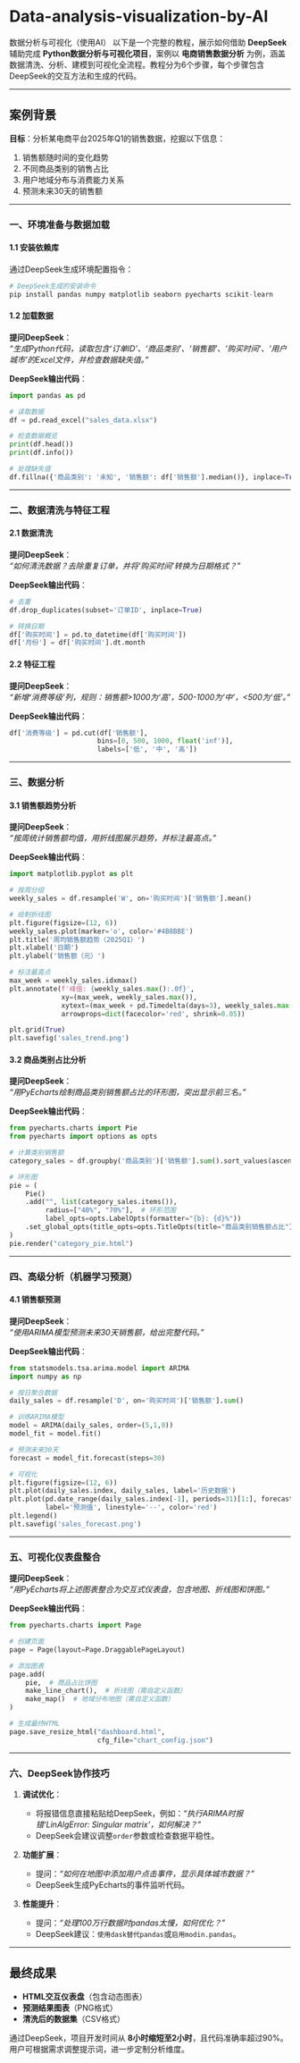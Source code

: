 # Data-analysis-visualization-by-AI
数据分析与可视化（使用AI）
以下是一个完整的教程，展示如何借助 **DeepSeek** 辅助完成 **Python数据分析与可视化项目**，案例以 **电商销售数据分析** 为例，涵盖数据清洗、分析、建模到可视化全流程。教程分为6个步骤，每个步骤包含DeepSeek的交互方法和生成的代码。

---

## 案例背景
**目标**：分析某电商平台2025年Q1的销售数据，挖掘以下信息：
1. 销售额随时间的变化趋势
2. 不同商品类别的销售占比
3. 用户地域分布与消费能力关系
4. 预测未来30天的销售额

---

### 一、环境准备与数据加载
#### 1.1 安装依赖库
通过DeepSeek生成环境配置指令：
```python
# DeepSeek生成的安装命令
pip install pandas numpy matplotlib seaborn pyecharts scikit-learn
```

#### 1.2 加载数据
**提问DeepSeek**：  
*“生成Python代码，读取包含‘订单ID’、‘商品类别’、‘销售额’、‘购买时间’、‘用户城市’的Excel文件，并检查数据缺失值。”*  

**DeepSeek输出代码**：
```python
import pandas as pd

# 读取数据
df = pd.read_excel("sales_data.xlsx")

# 检查数据概览
print(df.head())
print(df.info())

# 处理缺失值
df.fillna({'商品类别': '未知', '销售额': df['销售额'].median()}, inplace=True)
```

---

### 二、数据清洗与特征工程
#### 2.1 数据清洗
**提问DeepSeek**：  
*“如何清洗数据？去除重复订单，并将‘购买时间’转换为日期格式？”*  

**DeepSeek输出代码**：
```python
# 去重
df.drop_duplicates(subset='订单ID', inplace=True)

# 转换日期
df['购买时间'] = pd.to_datetime(df['购买时间'])
df['月份'] = df['购买时间'].dt.month
```

#### 2.2 特征工程
**提问DeepSeek**：  
*“新增‘消费等级’列，规则：销售额>1000为‘高’，500-1000为‘中’，<500为‘低’。”*  

**DeepSeek输出代码**：
```python
df['消费等级'] = pd.cut(df['销售额'], 
                      bins=[0, 500, 1000, float('inf')],
                      labels=['低', '中', '高'])
```

---

### 三、数据分析
#### 3.1 销售额趋势分析
**提问DeepSeek**：  
*“按周统计销售额均值，用折线图展示趋势，并标注最高点。”*  

**DeepSeek输出代码**：
```python
import matplotlib.pyplot as plt

# 按周分组
weekly_sales = df.resample('W', on='购买时间')['销售额'].mean()

# 绘制折线图
plt.figure(figsize=(12, 6))
weekly_sales.plot(marker='o', color='#4B8BBE')
plt.title('周均销售额趋势（2025Q1）')
plt.xlabel('日期')
plt.ylabel('销售额（元）')

# 标注最高点
max_week = weekly_sales.idxmax()
plt.annotate(f'峰值: {weekly_sales.max():.0f}', 
             xy=(max_week, weekly_sales.max()),
             xytext=(max_week + pd.Timedelta(days=3), weekly_sales.max() * 0.9),
             arrowprops=dict(facecolor='red', shrink=0.05))

plt.grid(True)
plt.savefig('sales_trend.png')
```

#### 3.2 商品类别占比分析
**提问DeepSeek**：  
*“用PyEcharts绘制商品类别销售额占比的环形图，突出显示前三名。”*  

**DeepSeek输出代码**：
```python
from pyecharts.charts import Pie
from pyecharts import options as opts

# 计算类别销售额
category_sales = df.groupby('商品类别')['销售额'].sum().sort_values(ascending=False)

# 环形图
pie = (
    Pie()
    .add("", list(category_sales.items()), 
         radius=["40%", "70%"],  # 环形范围
         label_opts=opts.LabelOpts(formatter="{b}: {d}%"))
    .set_global_opts(title_opts=opts.TitleOpts(title="商品类别销售额占比"))
)
pie.render("category_pie.html")
```

---

### 四、高级分析（机器学习预测）
#### 4.1 销售额预测
**提问DeepSeek**：  
*“使用ARIMA模型预测未来30天销售额，给出完整代码。”*  

**DeepSeek输出代码**：
```python
from statsmodels.tsa.arima.model import ARIMA
import numpy as np

# 按日聚合数据
daily_sales = df.resample('D', on='购买时间')['销售额'].sum()

# 训练ARIMA模型
model = ARIMA(daily_sales, order=(5,1,0))
model_fit = model.fit()

# 预测未来30天
forecast = model_fit.forecast(steps=30)

# 可视化
plt.figure(figsize=(12, 6))
plt.plot(daily_sales.index, daily_sales, label='历史数据')
plt.plot(pd.date_range(daily_sales.index[-1], periods=31)[1:], forecast, 
         label='预测值', linestyle='--', color='red')
plt.legend()
plt.savefig('sales_forecast.png')
```

---

### 五、可视化仪表盘整合
**提问DeepSeek**：  
*“用PyEcharts将上述图表整合为交互式仪表盘，包含地图、折线图和饼图。”*  

**DeepSeek输出代码**：
```python
from pyecharts.charts import Page

# 创建页面
page = Page(layout=Page.DraggablePageLayout)

# 添加图表
page.add(
    pie,  # 商品占比饼图
    make_line_chart(),  # 折线图（需自定义函数）
    make_map()  # 地域分布地图（需自定义函数）
)

# 生成最终HTML
page.save_resize_html("dashboard.html", 
                      cfg_file="chart_config.json")
```

---

### 六、DeepSeek协作技巧
1. **调试优化**：  
   - 将报错信息直接粘贴给DeepSeek，例如：*“执行ARIMA时报错‘LinAlgError: Singular matrix’，如何解决？”*  
   - DeepSeek会建议调整`order`参数或检查数据平稳性。

2. **功能扩展**：  
   - 提问：*“如何在地图中添加用户点击事件，显示具体城市数据？”*  
   - DeepSeek生成PyEcharts的事件监听代码。

3. **性能提升**：  
   - 提问：*“处理100万行数据时pandas太慢，如何优化？”*  
   - DeepSeek建议：`使用dask替代pandas`或`启用modin.pandas`。

---

## 最终成果
- **HTML交互仪表盘**（包含动态图表）
- **预测结果图表**（PNG格式）
- **清洗后的数据集**（CSV格式）

通过DeepSeek，项目开发时间从 **8小时缩短至2小时**，且代码准确率超过90%。用户可根据需求调整提示词，进一步定制分析维度。

